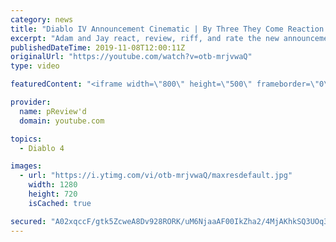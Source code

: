 ```yaml
---
category: news
title: "Diablo IV Announcement Cinematic | By Three They Come Reaction / Review / Rating"
excerpt: "Adam and Jay react, review, riff, and rate the new announcement cinematic everyone wanted to see last year at Blizzcon, Diablo IV 'By Three They Come'."
publishedDateTime: 2019-11-08T12:00:11Z
originalUrl: "https://youtube.com/watch?v=otb-mrjvwaQ"
type: video

featuredContent: "<iframe width=\"800\" height=\"500\" frameborder=\"0\" src=\"https://www.youtube.com/embed/otb-mrjvwaQ\" allow=\"accelerometer; autoplay; encrypted-media; gyroscope; picture-in-picture\" allowfullscreen></iframe>"

provider:
  name: pReview'd
  domain: youtube.com

topics:
  - Diablo 4

images:
  - url: "https://i.ytimg.com/vi/otb-mrjvwaQ/maxresdefault.jpg"
    width: 1280
    height: 720
    isCached: true

secured: "A02xqccF/gtk5ZcweA8Dv928RORK/uM6NjaaAF00IkZha2/4MjAKhkSQ3UOq3IoUAuj5c7uH5K7WbHGEeiWnrVu0FBSng5BvO5M+wGW55osxkd1I+uwQPS76peJb5/qGXiRlYBi7NJKuDezFtmqNavHhYqgXCdigtxtvwpwv2AUMF01bQzLzy+hxetEg5xonulM7rMDtTbCE0swLEHE3hP1vXatOL+Ac3C69IzWA/AJhfIGLR6z4jXoVPnWeOMv3IfZQ7w6XcH1TAvJ1p4PjIE1JPtEyxOu3jwjItuNSzz3IxmTV5LzjAL/A2Y36ouAjp9Q6oZ2bLUOp3NpD3bSUvBZMSqMnig8cAbvhFQ7IQX2QP9ERUsJszBQ66bHZfd9yvoSmiTB+mIKvkA+/Z6w2+OXQfaE+K1qIoKfMuOndMaqNM4bJjV53F1u7BRM0UxsN;0Yvoucx6lf2EMr4nRmLZOA=="
---
```


